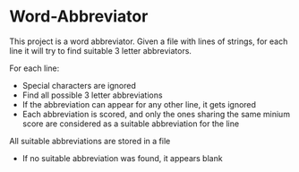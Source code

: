 # Word-Abbreviator
 
This project is a word abbreviator. 
Given a file with lines of strings, for each line it will try to find suitable 3 letter abbreviators.

For each line:
- Special characters are ignored
- Find all possible 3 letter abbreviations
- If the abbreviation can appear for any other line, it gets ignored
- Each abbreviation is scored, and only the ones sharing the same minium score are considered as a suitable abbreviation for the line

All suitable abbreviations are stored in a file
- If no suitable abbreviation was found, it appears blank


